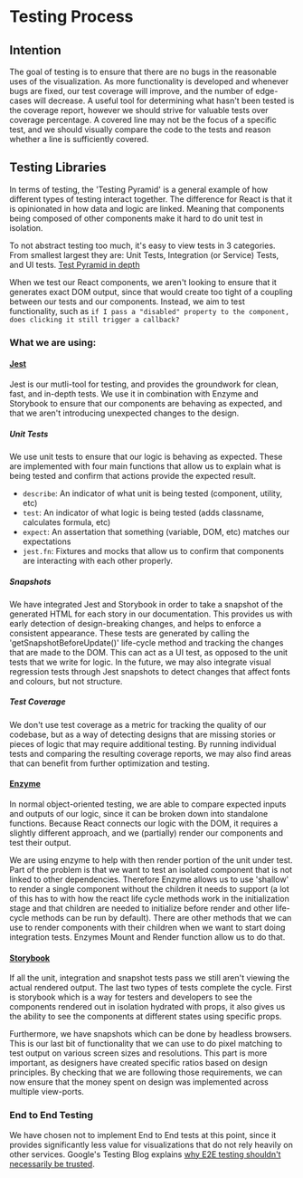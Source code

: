 # Testing Process

## Intention

The goal of testing is to ensure that there are no bugs in the reasonable uses
of the visualization. As more functionality is developed and whenever bugs are
fixed, our test coverage will improve, and the number of edge-cases will
decrease. A useful tool for determining what hasn't been tested is the coverage
report, however we should strive for valuable tests over coverage percentage. A
covered line may not be the focus of a specific test, and we should visually
compare the code to the tests and reason whether a line is sufficiently covered.

## Testing Libraries

In terms of testing, the 'Testing Pyramid' is a general example of how different
types of testing interact together. The difference for React is that it is
opinionated in how data and logic are linked. Meaning that components being
composed of other components make it hard to do unit test in isolation.

To not abstract testing too much, it's easy to view tests in 3 categories.
From smallest largest they are: Unit Tests, Integration (or Service) Tests,
and UI tests.
[Test Pyramid in depth](https://martinfowler.com/articles/practical-test-pyramid.html)

When we test our React components, we aren't looking to ensure that it generates
exact DOM output, since that would create too tight of a coupling between our
tests and our components. Instead, we aim to test functionality, such as `if I
pass a "disabled" property to the component, does clicking it still trigger a
callback?`

### What we are using:

#### [Jest](https://jestjs.io/)

Jest is our mutli-tool for testing, and provides the groundwork for clean, fast,
and in-depth tests. We use it in combination with Enzyme and Storybook to ensure
that our components are behaving as expected, and that we aren't introducing
unexpected changes to the design.

##### Unit Tests

We use unit tests to ensure that our logic is behaving as expected. These are
implemented with four main functions that allow us to explain what is being
tested and confirm that actions provide the expected result.

* `describe`: An indicator of what unit is being tested (component, utility, etc)
* `test`: An indicator of what logic is being tested (adds classname, calculates
  formula, etc)
* `expect`: An assertation that something (variable, DOM, etc) matches our
  expectations
* `jest.fn`: Fixtures and mocks that allow us to confirm that components are
  interacting with each other properly.

##### Snapshots

We have integrated Jest and Storybook in order to take a snapshot of the
generated HTML for each story in our documentation. This provides us with early
detection of design-breaking changes, and helps to enforce a consistent appearance.
These tests are generated by calling the 'getSnapshotBeforeUpdate()' life-cycle
method and tracking the changes that are made to the DOM. This can act as a UI
test, as opposed to the unit tests that we write for logic. In the future, we
may also integrate visual regression tests through Jest snapshots to detect
changes that affect fonts and colours, but not structure.

##### Test Coverage

We don't use test coverage as a metric for tracking the quality of our codebase,
but as a way of detecting designs that are missing stories or pieces of logic
that may require additional testing. By running individual tests and comparing
the resulting coverage reports, we may also find areas that can benefit from
further optimization and testing.

#### [Enzyme](https://airbnb.io/enzyme/)
In normal object-oriented testing, we are
able to compare expected inputs and outputs of our logic, since it can be broken
down into standalone functions. Because React connects our logic with the DOM,
it requires a slightly different approach, and we (partially) render our components
and test their output.

We are using enzyme to help with then render portion of the unit under test.
Part of the problem is that we want to test an isolated component that is not
linked to other dependencies. Therefore Enzyme allows us to use 'shallow' to
render a single component without the children it needs to support (a lot of
this has to with how the react life cycle methods work in the initialization
stage and that children are needed to initialize before render and other
life-cycle methods can be run by default). There are other methods that we can
use to render components with their children when we want to start doing integration
tests. Enzymes Mount and Render function allow us to do that.

#### [Storybook](https://storybook.js.org/)
If all the unit, integration and
snapshot tests pass we still aren't viewing the actual rendered output. The last
two types of tests complete the cycle. First is storybook which is a way for
testers and developers to see the components rendered out in isolation hydrated
with props, it also gives us the ability to see the components at different
states using specific props.

Furthermore, we have snapshots which can be done by headless browsers.
This is our last bit of functionality that we can use to do pixel matching to
test output on various screen sizes and resolutions. This part is more important,
as designers have created specific ratios based on design principles. By
checking that we are following those requirements, we can now ensure that the
money spent on design was implemented across multiple view-ports.

### End to End Testing
We have chosen not to implement End to End tests at this point, since it provides
significantly less value for visualizations that do not rely heavily on other
services.  Google's Testing Blog explains
[why E2E testing shouldn't necessarily be trusted](https://testing.googleblog.com/2015/04/just-say-no-to-more-end-to-end-tests.html).
